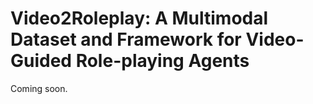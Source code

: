 # Video2Roleplay: A Multimodal Dataset and Framework for Video-Guided Role-playing Agents
Coming soon.
